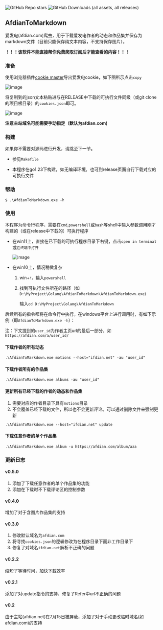 ![GitHub Repo stars](https://img.shields.io/github/stars/PhiFever/AfdianToMarkdown)
![GitHub Downloads (all assets, all releases)](https://img.shields.io/github/downloads/PhiFever/AfdianToMarkdown/total)
## AfdianToMarkdown

爱发电(afdian.com)爬虫，用于下载爱发电作者的动态和作品集并保存为markdown文件（目前只能保存纯文本内容，不支持保存图片）。

**！！！该软件不能直接帮你免费爬取订阅后才能查看的内容！！！**

### 准备

使用浏览器插件[cookie master](https://chromewebstore.google.com/detail/cookie-master/jahkihogapggenanjnlfdcbgmldngnfl)导出爱发电cookie，如下图所示点击`copy`

![image](https://github.com/user-attachments/assets/d27b0f59-95c0-4080-97b9-d544d5424a33)

将复制到的json文本粘贴进与在RELEASE中下载的可执行文件同级（或git clone的项目根目录）的`cookies.json`即可。

![image](https://github.com/user-attachments/assets/3c9a4a26-fa94-4c38-a69d-359a536446b1)

**注意主站域名可能需要手动指定（默认为afdian.com)**

### 构建

如果你不需要对源码进行开发，请跳至下一节。

- 参见`Makefile`

- 本程序在go1.23下构建，如无编译环境，也可到release页面自行下载对应的可执行文件

### 帮助
```
$ .\AfdianToMarkdown.exe -h
```

### 使用

本程序为命令行程序，需要在`cmd`,`powershell`或`bash`等shell中输入参数调用刚才构建的（或在release中下载的）可执行程序

- 在win11上，直接在已下载的可执行程序目录下右键，点击`open in terminal`或`在终端中打开`

  ![image](https://github.com/user-attachments/assets/94013988-2579-4fe2-a4b2-5245ad4501da)

- 在win10上，情况稍微复杂

  1. win+r，输入`powershell`

  2. 找到可执行文件所在的路径（如`D:\MyProject\Golang\AfdianToMarkdown\AfdianToMarkdown.exe`)

     输入`cd D:\MyProject\Golang\AfdianToMarkdown`

后续所有的指令都将在命令行中执行。在windows平台上进行调用时，有如下示例（即`AfdianToMarkdown.exe -h`）：

注：下文提到的`user_id`为作者主页url的最后一部分，如`https://afdian.com/a/user_id/`

#### 下载作者的所有动态

```shell
.\AfdianToMarkdown.exe motions --host="ifdian.net" -au "user_id" 
```

#### 下载作者所有的作品集

```shell
.\AfdianToMarkdown.exe albums -au "user_id" 
```

#### 更新所有已经下载的作者的动态和作品集
1. 需要对应的作者目录下具有`motions`目录
2. 不会覆盖已经下载的文件，所以也不会更新评论。可以通过删除文件来强制更新

```shell
.\AfdianToMarkdown.exe --host="ifdian.net" update
```

#### 下载任意作者的单个作品集

```shell
.\AfdianToMarkdown.exe album -u https://afdian.com/album/aaa
```

### 更新日志

#### v0.5.0

1. 添加了下载任意作者的单个作品集的功能
2. 添加在下载时不下载评论区的控制参数

#### v0.4.0
增加了对于含图片作品集的支持

#### v0.3.0
1. 修改默认域名为`afdian.com`
2. 将寻找`cookies.json`的逻辑修改为在程序目录下而非工作目录下
3. 修复了对域名`ifdian.net`解析不正确的问题

#### v0.2.2

缩短了等待时间，加快下载效率

#### v0.2.1

添加了对update指令的支持，修复了Refer中url不正确的问题

#### v0.2
由于主站(afdian.net)在7月15日被屏蔽，添加了对于手动更改临时域名(如afdian.com)的支持
